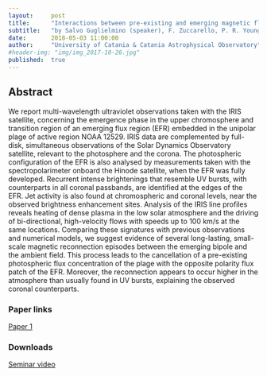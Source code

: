 ```yaml
---
layout:     post
title:      "Interactions between pre-existing and emerging magnetic flux systems observed with IRIS"
subtitle:   "by Salvo Guglielmino (speaker), F. Zuccarello, P. R. Young, P. Romano, M. Murabito"
date:       2018-05-03 11:00:00
author:     "University of Catania & Catania Astrophysical Observatory"
#header-img: "img/img_2017-10-26.jpg"
published:  true
---
```


## Abstract
We report multi-wavelength ultraviolet observations taken with the IRIS satellite, concerning the emergence phase in the upper chromosphere and transition region of an emerging flux region (EFR) embedded in the unipolar plage of active region NOAA 12529.
IRIS data are complemented by full-disk, simultaneous observations of the Solar Dynamics Observatory satellite, relevant to the photosphere and the corona. The photospheric configuration of the EFR is also analysed by measurements taken with the spectropolarimeter onboard the Hinode satellite, when the EFR was fully developed.
Recurrent intense brightenings that resemble UV bursts, with counterparts in all coronal passbands, are identified at the edges of the EFR. Jet activity is also found at chromospheric and coronal levels, near the observed brightness enhancement sites. Analysis of the IRIS line profiles reveals heating of dense plasma in the low solar atmosphere and the driving of bi-directional, high-velocity flows with speeds up to 100 km/s at the same locations.
Comparing these signatures with previous observations and numerical models, we suggest evidence of several long-lasting, small-scale magnetic reconnection episodes between the emerging bipole and the ambient field. This process leads to the cancellation of a pre-existing photospheric flux concentration of the plage with the opposite polarity flux patch of the EFR. Moreover, the reconnection appears to occur higher in the atmosphere than usually found in UV bursts, explaining the observed coronal counterparts.

### Paper links

[Paper 1](https://ui.adsabs.harvard.edu/#abs/2018ApJ...856..127G/abstract)

### Downloads

[Seminar video](https://folk.uio.no/tiago/espos/videos/2018-05-03-Guglielmino.mp4)
